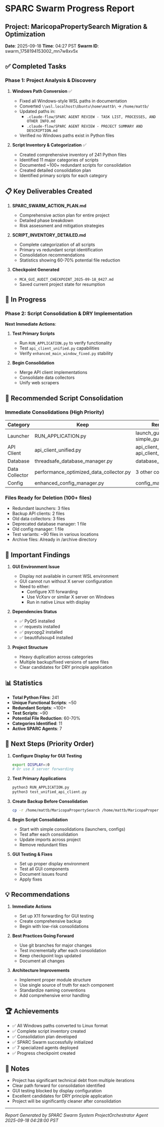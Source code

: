 # SPARC Swarm Progress Report

## Project: MaricopaPropertySearch Migration & Optimization
**Date**: 2025-09-18
**Time**: 04:27 PST
**Swarm ID**: swarm_1758194153002_mn7w8xv5x

## ✅ Completed Tasks

### Phase 1: Project Analysis & Discovery
1. **Windows Path Conversion** ✅
   - Fixed all Windows-style WSL paths in documentation
   - Converted `\\wsl.localhost\Ubuntu\home\mattb\` → `/home/mattb/`
   - Updated paths in:
     - `.claude-flow/SPARC AGENT REVIEW - TASK LIST, PROCESSES, AND OTHER INFO.md`
     - `.claude-flow/SPARC AGENT REVIEW - PROJECT SUMMARY AND DESCRIPTION.md`
   - Verified no Windows paths exist in Python files

2. **Script Inventory & Categorization** ✅
   - Created comprehensive inventory of 241 Python files
   - Identified 11 major categories of scripts
   - Documented ~100+ redundant scripts for consolidation
   - Created detailed consolidation plan
   - Identified primary scripts for each category

## 📋 Key Deliverables Created

1. **SPARC_SWARM_ACTION_PLAN.md**
   - Comprehensive action plan for entire project
   - Detailed phase breakdown
   - Risk assessment and mitigation strategies

2. **SCRIPT_INVENTORY_DETAILED.md**
   - Complete categorization of all scripts
   - Primary vs redundant script identification
   - Consolidation recommendations
   - Statistics showing 60-70% potential file reduction

3. **Checkpoint Generated**
   - `MCA_GUI_AUDIT_CHECKPOINT_2025-09-18_0427.md`
   - Saved current project state for resumption

## 🔄 In Progress

### Phase 2: Script Consolidation & DRY Implementation
**Next Immediate Actions**:

1. **Test Primary Scripts**
   - Run `RUN_APPLICATION.py` to verify functionality
   - Test `api_client_unified.py` capabilities
   - Verify `enhanced_main_window_fixed.py` stability

2. **Begin Consolidation**
   - Merge API client implementations
   - Consolidate data collectors
   - Unify web scrapers

## 🎯 Recommended Script Consolidation

### Immediate Consolidations (High Priority)
| Category | Keep | Remove |
|----------|------|--------|
| Launcher | RUN_APPLICATION.py | launch_gui_fixed.py, simple_gui_test.py |
| API Client | api_client_unified.py | api_client_backup.py, api_client_original.py |
| Database | threadsafe_database_manager.py | database_manager.py |
| Data Collector | performance_optimized_data_collector.py | 3 other collectors |
| Config | enhanced_config_manager.py | config_manager.py |

### Files Ready for Deletion (100+ files)
- Redundant launchers: 3 files
- Backup API clients: 2 files
- Old data collectors: 3 files
- Deprecated database manager: 1 file
- Old config manager: 1 file
- Test variants: ~90 files in various locations
- Archive files: Already in /archive directory

## 🚨 Important Findings

1. **GUI Environment Issue**
   - Display not available in current WSL environment
   - GUI cannot run without X server configuration
   - Need to either:
     - Configure X11 forwarding
     - Use VcXsrv or similar X server on Windows
     - Run in native Linux with display

2. **Dependencies Status**
   - ✅ PyQt5 installed
   - ✅ requests installed
   - ✅ psycopg2 installed
   - ✅ beautifulsoup4 installed

3. **Project Structure**
   - Heavy duplication across categories
   - Multiple backup/fixed versions of same files
   - Clear candidates for DRY principle application

## 📊 Statistics

- **Total Python Files**: 241
- **Unique Functional Scripts**: ~50
- **Redundant Scripts**: ~100+
- **Test Scripts**: ~90
- **Potential File Reduction**: 60-70%
- **Categories Identified**: 11
- **Active SPARC Agents**: 7

## 🔧 Next Steps (Priority Order)

1. **Configure Display for GUI Testing**
   ```bash
   export DISPLAY=:0
   # Or use X server forwarding
   ```

2. **Test Primary Applications**
   ```bash
   python3 RUN_APPLICATION.py
   python3 test_unified_api_client.py
   ```

3. **Create Backup Before Consolidation**
   ```bash
   cp -r /home/mattb/MaricopaPropertySearch /home/mattb/MaricopaPropertySearch_backup_$(date +%Y%m%d)
   ```

4. **Begin Script Consolidation**
   - Start with simple consolidations (launchers, configs)
   - Test after each consolidation
   - Update imports across project
   - Remove redundant files

5. **GUI Testing & Fixes**
   - Set up proper display environment
   - Test all GUI components
   - Document issues found
   - Apply fixes

## 💡 Recommendations

1. **Immediate Actions**
   - Set up X11 forwarding for GUI testing
   - Create comprehensive backup
   - Begin with low-risk consolidations

2. **Best Practices Going Forward**
   - Use git branches for major changes
   - Test incrementally after each consolidation
   - Keep checkpoint logs updated
   - Document all changes

3. **Architecture Improvements**
   - Implement proper module structure
   - Use single source of truth for each component
   - Standardize naming conventions
   - Add comprehensive error handling

## 🏆 Achievements

- ✅ All Windows paths converted to Linux format
- ✅ Complete script inventory created
- ✅ Consolidation plan developed
- ✅ SPARC Swarm successfully initialized
- ✅ 7 specialized agents deployed
- ✅ Progress checkpoint created

## 📝 Notes

- Project has significant technical debt from multiple iterations
- Clear path forward for consolidation identified
- GUI testing blocked by display configuration
- Excellent candidates for DRY principle application
- Project will be significantly cleaner after consolidation

---
*Report Generated by SPARC Swarm System*
*ProjectOrchestrator Agent*
*2025-09-18 04:28:00 PST*
